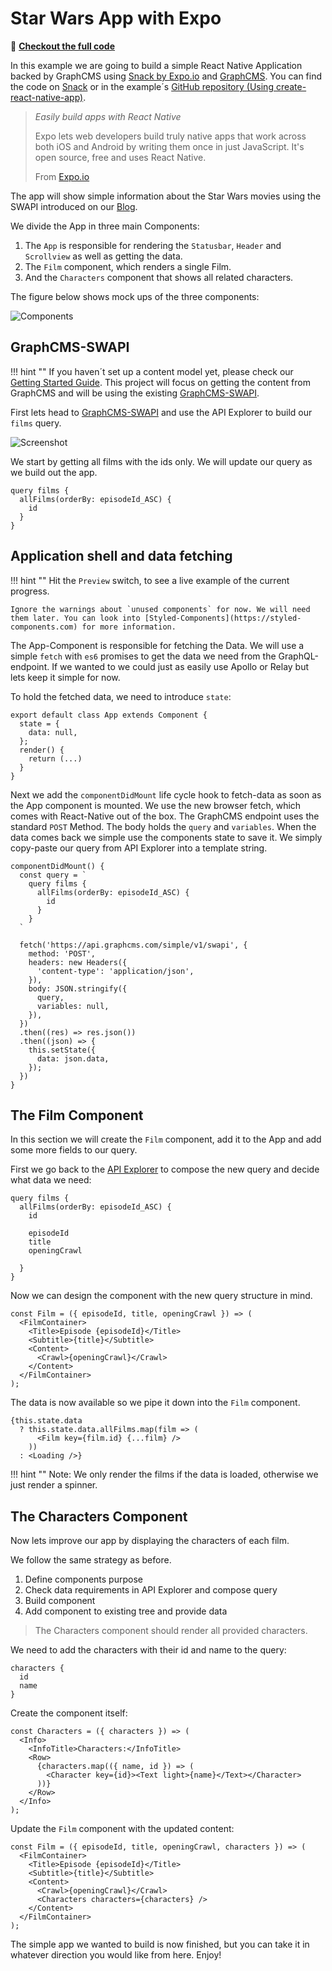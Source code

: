 # Star Wars App with Expo
<script async src="https://snack.expo.io/embed.js"></script>

🚀 **[Checkout the full code](https://snack.expo.io/r17Xs7yl-)**

In this example we are going to build a simple React Native Application backed by GraphCMS using [Snack by Expo.io](https://snack.expo.io) and [GraphCMS](https://graphcms.com). You can find the code on [Snack](https://snack.expo.io/r17Xs7yl-) or in the example´s [GitHub repository (Using create-react-native-app)](https://github.com/GraphCMS/example_03_expo).

> *Easily build apps with React Native*
>
> Expo lets web developers build truly native apps that work across both iOS and Android by writing them once in just JavaScript. It's open source, free and uses React Native.
>
> From [Expo.io](https://expo.io)

The app will show simple information about the Star Wars movies using the SWAPI introduced on our [Blog](https://graphcms.com/blog/the-star-wars-api-just-got-a-makeover).

We divide the App in three main Components:

1. The `App` is responsible for rendering the `Statusbar`, `Header` and `Scrollview` as well as getting the data.
2. The `Film` component, which renders a single Film.
3. And the `Characters` component that shows all related characters.

The figure below shows mock ups of the three components:

![Components](../img/examples/filmdex/components.svg)

## GraphCMS-SWAPI

!!! hint ""
    If you haven´t set up a content model yet, please check our [Getting Started Guide](../Getting_Started). This project will focus on getting the content from GraphCMS and will be using the existing [GraphCMS-SWAPI](https://api.graphcms.com/simple/v1/swapi).

First lets head to [GraphCMS-SWAPI](https://api.graphcms.com/simple/v1/swapi) and use the API Explorer to build our `films` query.

![Screenshot](../img/examples/filmdex/api-explorer.png)

We start by getting all films with the ids only. We will update our query as we build out the app.

```
query films {
  allFilms(orderBy: episodeId_ASC) {
    id
  }
}
```

## Application shell and data fetching

<div data-snack-id="S1Xg47yxZ" class="expo" data-snack-platform="ios" data-snack-preview="false"></div>

!!! hint ""
    Hit the `Preview` switch, to see a live example of the current progress.

    Ignore the warnings about `unused components` for now. We will need them later. You can look into [Styled-Components](https://styled-components.com) for more information.

The App-Component is responsible for fetching the Data. We will use a simple `fetch` with `es6` promises to get the data we need from the GraphQL-endpoint. If we wanted to we could just as easily use Apollo or Relay but lets keep it simple for now.

To hold the fetched data, we need to introduce `state`:

```
export default class App extends Component {
  state = {
    data: null,
  };
  render() {
    return (...)
  }
}
```

Next we add the `componentDidMount` life cycle hook to fetch-data as soon as the App component is mounted. We use the new browser fetch, which comes with React-Native out of the box. The GraphCMS endpoint uses the standard `POST` Method. The body holds the `query` and `variables`. When the data comes back we simple use the components state to save it.
We simply copy-paste our query from API Explorer into a template string.

```
componentDidMount() {
  const query = `
    query films {
      allFilms(orderBy: episodeId_ASC) {
        id
      }
    }
  `

  fetch('https://api.graphcms.com/simple/v1/swapi', {
    method: 'POST',
    headers: new Headers({
      'content-type': 'application/json',
    }),
    body: JSON.stringify({
      query,
      variables: null,
    }),
  })
  .then((res) => res.json())
  .then((json) => {
    this.setState({
      data: json.data,
    });
  })
}
```
<div data-snack-id="BkBT0V1x-" class="expo" data-snack-platform="ios" data-snack-preview="false"></div>

## The Film Component

In this section we will create the `Film` component, add it to the App and add some more fields to our query.

First we go back to the [API Explorer](https://api.graphcms.com/simple/v1/swapi) to compose the new query and decide what data we need:

```
query films {
  allFilms(orderBy: episodeId_ASC) {
    id

    episodeId
    title
    openingCrawl

  }
}
```

Now we can design the component with the new query structure in mind.

```
const Film = ({ episodeId, title, openingCrawl }) => (
  <FilmContainer>
    <Title>Episode {episodeId}</Title>
    <Subtitle>{title}</Subtitle>
    <Content>
      <Crawl>{openingCrawl}</Crawl>
    </Content>
  </FilmContainer>
);
```

The data is now available so we pipe it down into the `Film` component.

```
{this.state.data
  ? this.state.data.allFilms.map(film => (
      <Film key={film.id} {...film} />
    ))
  : <Loading />}
```

!!! hint ""
    Note: We only render the films if the data is loaded, otherwise we just render a spinner.

<div data-snack-id="r1oi7XkeZ" class="expo" data-snack-platform="ios" data-snack-preview="false"></div>

## The Characters Component

Now lets improve our app by displaying the characters of each film.

We follow the same strategy as before.

  1. Define components purpose
  2. Check data requirements in API Explorer and compose query
  3. Build component
  4. Add component to existing tree and provide data

> The Characters component should render all provided characters.

We need to add the characters with their id and name to the query:

```
characters {
  id
  name
}
```

Create the component itself:

```
const Characters = ({ characters }) => (
  <Info>
    <InfoTitle>Characters:</InfoTitle>
    <Row>
      {characters.map(({ name, id }) => (
        <Character key={id}><Text light>{name}</Text></Character>
      ))}
    </Row>
  </Info>
);
```

Update the `Film` component with the updated content:

```
const Film = ({ episodeId, title, openingCrawl, characters }) => (
  <FilmContainer>
    <Title>Episode {episodeId}</Title>
    <Subtitle>{title}</Subtitle>
    <Content>
      <Crawl>{openingCrawl}</Crawl>
      <Characters characters={characters} />
    </Content>
  </FilmContainer>
);
```

The simple app we wanted to build is now finished, but you can take it in whatever direction you would like from here. Enjoy!

<div data-snack-id="r17Xs7yl-" class="expo" data-snack-platform="ios" data-snack-preview="false"></div>
